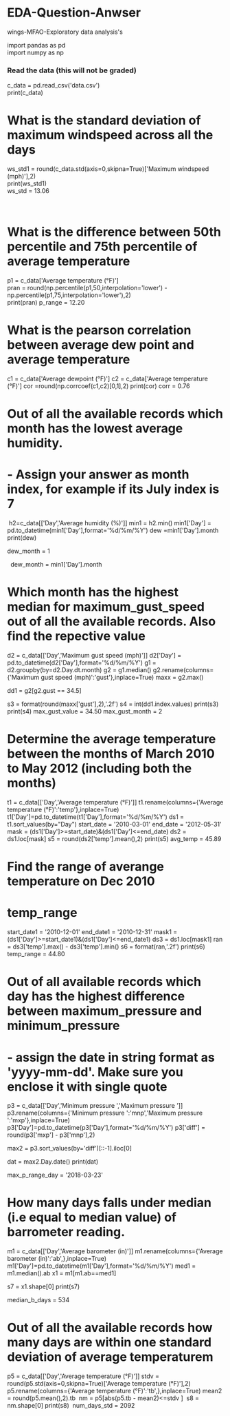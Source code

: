 # EDA-Question-Anwser
wings-MFAO-Exploratory data analysis's 

import pandas as pd  
import numpy as np  


### Read the data (this will not be graded)

c_data = pd.read_csv('data.csv')  
print(c_data)

# What is the standard deviation of maximum windspeed across all the days
ws_std1 = round(c_data.std(axis=0,skipna=True)['Maximum windspeed (mph)'],2)  
print(ws_std1)  
ws_std = 13.06  

​

# What is the difference between 50th percentile and 75th percentile of average temperature
p1 = c_data['Average temperature (°F)']   
pran =  round(np.percentile(p1,50,interpolation='lower') - np.percentile(p1,75,interpolation='lower'),2)  
print(pran)
p_range = 12.20

# What is the pearson correlation between average dew point and average temperature
c1 = c_data['Average dewpoint (°F)']
c2 = c_data['Average temperature (°F)']
cor =round(np.corrcoef(c1,c2)[0,1],2)
print(cor)
corr = 0.76

# Out of all the available records which month has the lowest average humidity.
# - Assign your answer as month index, for example if its July index is 7
​
h2=c_data[['Day','Average humidity (%)']]
min1 = h2.min()
min1['Day'] = pd.to_datetime(min1['Day'],format='%d/%m/%Y')
dew =min1['Day'].month
print(dew)

dew_month = 1

​
​
dew_month = min1['Day'].month
​
# Which month has the highest median for maximum_gust_speed out of all the available records. Also find the repective value

d2 = c_data[['Day','Maximum gust speed (mph)']]
d2['Day'] = pd.to_datetime(d2['Day'],format='%d/%m/%Y')
g1 = d2.groupby(by=d2.Day.dt.month)
g2 = g1.median()
g2.rename(columns={'Maximum gust speed (mph)':'gust'},inplace=True)
maxx = g2.max()

dd1 = g2[g2.gust == 34.5]

s3 = format(round(maxx['gust'],2),'.2f')
s4 =  int(dd1.index.values)
print(s3)
print(s4)
max_gust_value = 34.50
max_gust_month = 2



# Determine the average temperature between the months of March 2010 to May 2012 (including both the months)
t1 = c_data[['Day','Average temperature (°F)']]
t1.rename(columns={'Average temperature (°F)':'temp'},inplace=True)
t1['Day']=pd.to_datetime(t1['Day'],format='%d/%m/%Y')
ds1 = t1.sort_values(by="Day")
start_date = '2010-03-01'
end_date = '2012-05-31'
mask = (ds1['Day']>=start_date)&(ds1['Day']<=end_date)
ds2 = ds1.loc[mask]
s5 = round(ds2['temp'].mean(),2)
print(s5)
avg_temp = 45.89
​

# Find the range of averange temperature on Dec 2010
# temp_range
start_date1 = '2010-12-01'
end_date1 = '2010-12-31'
mask1 = (ds1['Day']>=start_date1)&(ds1['Day']<=end_date1)
ds3 = ds1.loc[mask1]
ran = ds3['temp'].max() - ds3['temp'].min()
s6 = format(ran,'.2f')
print(s6)
temp_range = 44.80


#
# Out of all available records which day has the highest difference between maximum_pressure and minimum_pressure
# - assign the date in string format as 'yyyy-mm-dd'. Make sure you enclose it with single quote


p3 = c_data[['Day','Minimum pressure ','Maximum pressure ']]
p3.rename(columns={'Minimum pressure ':'mnp','Maximum pressure ':'mxp'},inplace=True)
p3['Day']=pd.to_datetime(p3['Day'],format='%d/%m/%Y')
p3['diff'] = round(p3['mxp'] - p3['mnp'],2)

max2 = p3.sort_values(by='diff')[::-1].iloc[0]


dat = max2.Day.date()
print(dat)

max_p_range_day = '2018-03-23'


# How many days falls under median (i.e equal to median value) of barrometer reading.
m1 = c_data[['Day','Average barometer (in)']]
m1.rename(columns={'Average barometer (in)':'ab',},inplace=True)
m1['Day']=pd.to_datetime(m1['Day'],format='%d/%m/%Y')
med1 = m1.median().ab
x1 =  m1[m1.ab==med1]


s7 = x1.shape[0]
print(s7)

median_b_days = 534
​
​
# ​Out of all the available records how many days are within one standard deviation of average temperaturem

p5 = c_data[['Day','Average temperature (°F)']]
stdv  = round(p5.std(axis=0,skipna=True)['Average temperature (°F)'],2)
p5.rename(columns={'Average temperature (°F)':'tb',},inplace=True)
mean2 = round(p5.mean(),2).tb
​
nm = p5[abs(p5.tb - mean2)<=stdv ]
​
s8 = nm.shape[0]
print(s8)
​
num_days_std = 2092
​

